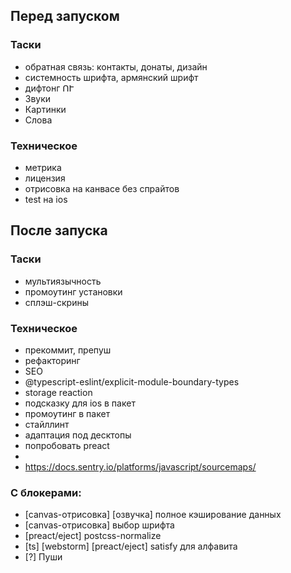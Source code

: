 ## Перед запуском

### Таски

- обратная связь: контакты, донаты, дизайн
- системность шрифта, армянский шрифт
- дифтонг ՈՒ
- Звуки
- Картинки
- Слова

### Техническое

- метрика
- лицензия
- отрисовка на канвасе без спрайтов
- test на ios

## После запуска

### Таски

- мультиязычность
- промоутинг установки
- сплэш-скрины

### Техническое

- прекоммит, препуш
- рефакторинг
- SEO
- @typescript-eslint/explicit-module-boundary-types
- storage reaction
- подсказку для ios в пакет
- промоутинг в пакет
- стайллинт
- адаптация под десктопы
- попробовать preact
- <link rel="icon" type="image/svg+xml" href="%PUBLIC_URL%/pwa/favicon.svg">
- https://docs.sentry.io/platforms/javascript/sourcemaps/

### С блокерами:

- [canvas-отрисовка] [озвучка] полное кэширование данных
- [canvas-отрисовка] выбор шрифта
- [preact/eject] postcss-normalize
- [ts] [webstorm] [preact/eject] satisfy  для алфавита
- [?] Пуши
